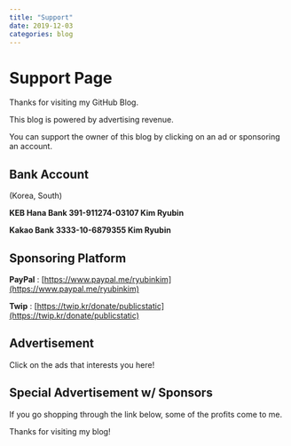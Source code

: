 ```yaml
---
title: "Support"
date: 2019-12-03
categories: blog
---
```


# Support Page

Thanks for visiting my GitHub Blog.

This blog is powered by advertising revenue.

You can support the owner of this blog by clicking on an ad or sponsoring an account.

## Bank Account

(Korea, South)

**KEB Hana Bank 391-911274-03107 Kim Ryubin**

**Kakao Bank 3333-10-6879355 Kim Ryubin**

## Sponsoring Platform

**PayPal** : [https://www.paypal.me/ryubinkim](https://www.paypal.me/ryubinkim)

**Twip** : [https://twip.kr/donate/publicstatic](https://twip.kr/donate/publicstatic)

## Advertisement

Click on the ads that interests you here!

<script type="text/javascript">
(function(cl,i,c,k,m,o,n){m=cl.location.protocol+c;o=cl.referrer;m+='&mon_rf='+encodeURIComponent(o);
n='<'+i+' type="text/javascript" src="'+m+'"></'+i+'>';cl.writeln(n);
})(document,'script','//tab2.clickmon.co.kr/pop/wp_ad_728_js.php?PopAd=CM_M_1003067%7C%5E%7CCM_A_1065777%7C%5E%7CAdver_M_1046207');
</script>

<script type="text/javascript">
(function(cl,i,c,k,m,o,n){m=cl.location.protocol+c;o=cl.referrer;m+='&mon_rf='+encodeURIComponent(o);
n='<'+i+' type="text/javascript" src="'+m+'"></'+i+'>';cl.writeln(n);
})(document,'script','//tab2.clickmon.co.kr/pop/wp_ad_200_js.php?PopAd=CM_M_1003067%7C%5E%7CCM_A_1065777%7C%5E%7CAdver_M_1046207');
</script>

<script type="text/javascript">
(function(cl,i,c,k,m,o,n){m=cl.location.protocol+c;o=cl.referrer;m+='&mon_rf='+encodeURIComponent(o);
n='<'+i+' type="text/javascript" src="'+m+'"></'+i+'>';cl.writeln(n);
})(document,'script','//mtab.clickmon.co.kr/pop/wp_m_320_js.php?PopAd=CM_M_1003067%7C%5E%7CCM_A_1065777%7C%5E%7CAdver_M_1046207');
</script>

<script type="text/javascript">
(function(cl,i,c,k,m,o,n){m=cl.location.protocol+c;o=cl.referrer;m+='&mon_rf='+encodeURIComponent(o);
n='<'+i+' type="text/javascript" src="'+m+'"></'+i+'>';cl.writeln(n);
})(document,'script','//mtab.clickmon.co.kr/pop/wp_m_icon.php?PopAd=CM_M_1003067%7C%5E%7CCM_A_1065777%7C%5E%7CAdver_M_1046207');
</script>

## Special Advertisement w/ Sponsors

If you go shopping through the link below, some of the profits come to me.

<script type='text/javascript' src='https://adver.clickmon.co.kr/ADVER_server/ad_view/pop_ad.php?PopAd=CM_M_1003041%7C%5E%7CCM_A_1065777%7C%5E%7CAdver_M_1003043'></script>

<script type='text/javascript' src='https://adver.clickmon.co.kr/ADVER_server/ad_view/pop_ad.php?PopAd=CM_M_1000030%7C%5E%7CCM_A_1065777%7C%5E%7CAdver_M_1002923'></script>

<script type='text/javascript' src='https://adver.clickmon.co.kr/ADVER_server/ad_view/pop_ad.php?PopAd=CM_M_1000031%7C%5E%7CCM_A_1065777%7C%5E%7CAdver_M_1002398'></script>

<script type='text/javascript' src='https://adver.clickmon.co.kr/ADVER_server/ad_view/pop_ad.php?PopAd=CM_M_1004494%7C%5E%7CCM_A_1065777%7C%5E%7CAdver_M_1005014'></script>

<script type='text/javascript' src='https://adver.clickmon.co.kr/ADVER_server/ad_view/pop_ad.php?PopAd=CM_M_1003130%7C%5E%7CCM_A_1065777%7C%5E%7CAdver_M_1003146'></script>

<script type='text/javascript' src='https://adver.clickmon.co.kr/ADVER_server/ad_view/pop_ad.php?PopAd=CM_M_1003116%7C%5E%7CCM_A_1065777%7C%5E%7CAdver_M_1003127'></script>

<script type='text/javascript' src='https://adver.clickmon.co.kr/ADVER_server/ad_view/pop_ad.php?PopAd=CM_M_1000036%7C%5E%7CCM_A_1065777%7C%5E%7CAdver_M_1000120'></script>

Thanks for visiting my blog!
